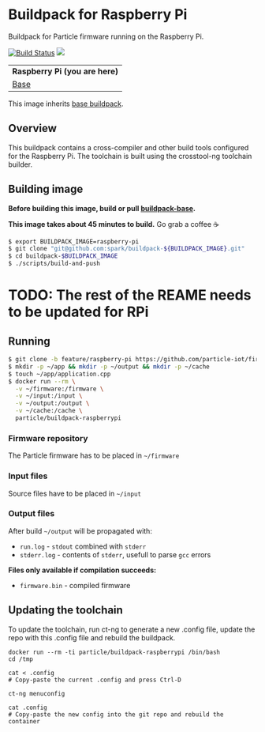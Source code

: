 # Buildpack for Raspberry Pi

Buildpack for Particle firmware running on the Raspberry Pi.

[![Build Status](https://travis-ci.org/spark/buildpack-raspberrypi.svg)](https://travis-ci.org/spark/buildpack-raspberrypi) [![](https://imagelayers.io/badge/particle/buildpack-raspberrypi:latest.svg)](https://imagelayers.io/?images=particle/buildpack-raspberrypi:latest 'Get your own badge on imagelayers.io')

| |
|---|
| **Raspberry Pi (you are here)** |
| [Base](https://github.com/particle-iot/buildpack-base) |

This image inherits [base buildpack](https://github.com/particle-iot/buildpack-base).

## Overview

This buildpack contains a cross-compiler and other build tools
configured for the Raspberry Pi. The toolchain is built using the
crosstool-ng toolchain builder.

## Building image

**Before building this image, build or pull [buildpack-base](https://github.com/particle-iot/buildpack-base).**

**This image takes about 45 minutes to build.** Go grab a coffee :coffee:

```bash
$ export BUILDPACK_IMAGE=raspberry-pi
$ git clone "git@github.com:spark/buildpack-${BUILDPACK_IMAGE}.git"
$ cd buildpack-$BUILDPACK_IMAGE
$ ./scripts/build-and-push
```

# TODO: The rest of the REAME needs to be updated for RPi

## Running

```bash
$ git clone -b feature/raspberry-pi https://github.com/particle-iot/firmware.git
$ mkdir -p ~/app && mkdir -p ~/output && mkdir -p ~/cache
$ touch ~/app/application.cpp
$ docker run --rm \
  -v ~/firmware:/firmware \
  -v ~/input:/input \
  -v ~/output:/output \
  -v ~/cache:/cache \
  particle/buildpack-raspberrypi
```

### Firmware repository
The Particle firmware has to be placed in `~/firmware`

### Input files
Source files have to be placed in `~/input`

### Output files
After build `~/output` will be propagated with:

* `run.log` - `stdout` combined with `stderr`
* `stderr.log` - contents of `stderr`, usefull to parse `gcc` errors

**Files only available if compilation succeeds:**
* `firmware.bin` - compiled firmware

## Updating the toolchain

To update the toolchain, run ct-ng to generate a new .config file, 
update the repo with this .config file and rebuild the buildpack.

```
docker run --rm -ti particle/buildpack-raspberrypi /bin/bash
cd /tmp

cat < .config
# Copy-paste the current .config and press Ctrl-D

ct-ng menuconfig

cat .config
# Copy-paste the new config into the git repo and rebuild the container
```
